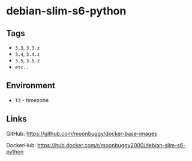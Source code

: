 # debian-slim-s6-python

## Tags

*   `3.3`, `3.3.z`
*   `3.4`, `3.4.z`
*   `3.5`, `3.5.z`
*   `etc..`

## Environment

*   `TZ`          - timezone

## Links
GitHub: <https://github.com/moonbuggy/docker-base-images>

DockerHub: <https://hub.docker.com/r/moonbuggy2000/debian-slim-s6-python>
